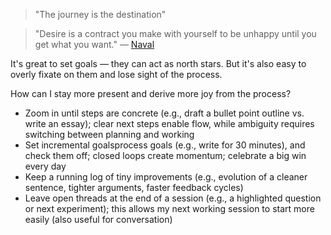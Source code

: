 >"The journey is the destination"

>"Desire is a contract you make with yourself to be unhappy until you get what you want." 
>	— [Naval](https://www.navalmanack.com/almanack-of-naval-ravikant/every-desire-is-a-chosen-unhappiness)

It's great to set goals — they can act as north stars. But it's also easy to overly fixate on them and lose sight of the process. 

How can I stay more present and derive more joy from the process?
- Zoom in until steps are concrete (e.g., draft a bullet point outline vs. write an essay); clear next steps enable flow, while ambiguity requires switching between planning and working
- Set incremental goalsprocess goals (e.g., write for 30 minutes), and check them off; closed loops create momentum; celebrate a big win every day
- Keep a running log of tiny improvements (e.g., evolution of a cleaner sentence, tighter arguments, faster feedback cycles)
- Leave open threads at the end of a session (e.g., a highlighted question or next experiment); this allows my next working session to start more easily (also useful for conversation)